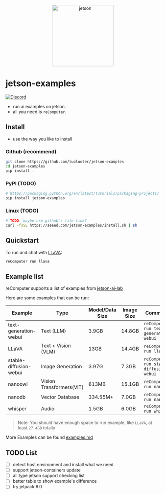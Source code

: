 <div align="center">
  <img alt="jetson" height="200px" src="https://avatars.githubusercontent.com/u/688117?s=200&v=4">
</div>

# jetson-examples

[![Discord](https://dcbadge.vercel.app/api/server/5BQCkty7vN?style=flat&compact=true)](https://discord.gg/5BQCkty7vN)

- run ai examples on jetson.
- all you need is `reComputer`.

## Install

- use the way you like to install

### Github (recommend)

```sh
git clone https://github.com/luoluoter/jetson-examples
cd jetson-examples
pip install .
```

### PyPI (TODO)

```sh
# https://packaging.python.org/en/latest/tutorials/packaging-projects/
pip install jetson-examples
```

### Linux (TODO)

```sh
# TODO: maybe use github's file link?
curl -fsSL https://seeed.com/jetson-examples/install.sh | sh
```

## Quickstart

To run and chat with [LLaVA](https://www.jetson-ai-lab.com/tutorial_llava.html):

```sh
reComputer run llava
```

## Example list

reComputer supports a list of examples from [jetson-ai-lab](https://www.jetson-ai-lab.com/)

Here are some examples that can be run:

| Example                | Type                     | Model/Data Size | Image Size | Command                                 |
| ---------------------- | ------------------------ | --------------- | ---------- | --------------------------------------- |
| text-generation-webui  | Text (LLM)               | 3.9GB           | 14.8GB     | `reComputer run text-generation-webui`  |
| LLaVA                  | Text + Vision (VLM)      | 13GB            | 14.4GB     | `reComputer run llava`                  |
| stable-diffusion-webui | Image Generation         | 3.97G           | 7.3GB      | `reComputer run stable-diffusion-webui` |
| nanoowl                | Vision Transformers(ViT) | 613MB           | 15.1GB     | `reComputer run nanoowl`                |
| nanodb                 | Vector Database          | 334.55M+        | 7.0GB      | `reComputer run nanodb`                 |
| whisper                | Audio                    | 1.5GB           | 6.0GB      | `reComputer run whisper`                |

> Note: You should have enough space to run example, like `LLaVA`, at least `27.4GB` totally

More Examples can be found [examples.md](./docs/examples.md)

## TODO List

- [ ] detect host environment and install what we need
- [ ] support jetson-containers update
- [ ] all type jetson support checking list
- [ ] better table to show example's difference
- [ ] try jetpack 6.0
